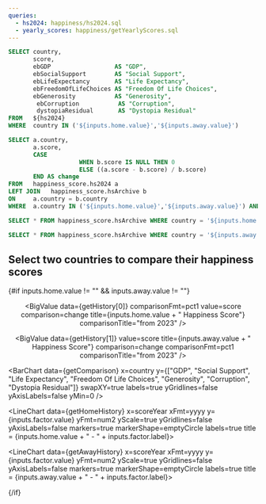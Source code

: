 ```yaml
---
queries:
  - hs2024: happiness/hs2024.sql
  - yearly_scores: happiness/getYearlyScores.sql
---
```


```sql getComparison
SELECT country,
       score,
       ebGDP                  AS "GDP",
       ebSocialSupport        AS "Social Support",
       ebLifeExpectancy       AS "Life Expectancy",
       ebFreedomOfLifeChoices AS "Freedom Of Life Choices",
       ebGenerosity           AS "Generosity",
        ebCorruption           AS "Corruption",
        dystopiaResidual       AS "Dystopia Residual"
FROM   ${hs2024}
WHERE  country IN ('${inputs.home.value}','${inputs.away.value}')
```

```sql getHistory
SELECT a.country,
       a.score,
       CASE
                    WHEN b.score IS NULL THEN 0
                    ELSE ((a.score - b.score) / b.score)
       END AS change
FROM   happiness_score.hs2024 a
LEFT JOIN   happiness_score.hsArchive b
ON     a.country = b.country
WHERE  a.country IN ('${inputs.home.value}','${inputs.away.value}') AND year(b.scoreyear)=2023
```

```sql getHomeHistory
SELECT * FROM happiness_score.hsArchive WHERE country = '${inputs.home.value}'
```

```sql getAwayHistory
SELECT * FROM happiness_score.hsArchive WHERE country = '${inputs.away.value}'
```

## Select two countries to compare their happiness scores

<center>
<Dropdown data={hs2024} name=home value=country order=country>
<DropdownOption valueLabel="Select A Country" value="" />
</Dropdown>
<Dropdown data={hs2024} name=away value=country order=country>
<DropdownOption valueLabel="Select A Country" value="" />
</Dropdown>
</center>

{#if inputs.home.value != "" && inputs.away.value != ""}

<center>

<BigValue
data={getHistory[0]}
comparisonFmt=pct1
value=score
comparison=change
title={inputs.home.value + " Happiness Score"}
comparisonTitle="from 2023"
/>

<BigValue
data={getHistory[1]}
value=score
title={inputs.away.value + " Happiness Score"}
comparison=change
comparisonFmt=pct1
comparisonTitle="from 2023"
/>

</center>

<BarChart
data={getComparison}
x=country
y={["GDP", "Social Support", "Life Expectancy", "Freedom Of Life Choices", "Generosity", "Corruption", "Dystopia Residual"]}
swapXY=true
labels=true
yGridlines=false
yAxisLabels=false
yMin=0
/>

<center>
<Dropdown name=factor>
<DropdownOption value="gdpPerCapita" valueLabel="GDP per capita"/>
<DropdownOption value="socialSupport" valueLabel="Social Support"/>
<DropdownOption value="healtyLifeExpectancyAtBirth" valueLabel="Life Expectancy"/>
<DropdownOption value="freedomToMakeLifeChoices" valueLabel="Freedom Of Life Choices"/>
<DropdownOption value="generosity" valueLabel="Generosity"/>
<DropdownOption value="perceptionsOfCurrotpion" valueLabel="Corruption"/>
</Dropdown>
</center>
<Grid cols=2>

<LineChart
data={getHomeHistory}
x=scoreYear
xFmt=yyyy
y={inputs.factor.value}
yFmt=num2
yScale=true
yGridlines=false
yAxisLabels=false
markers=true
markerShape=emptyCircle
labels=true
title = {inputs.home.value + " - " + inputs.factor.label}>
<ReferenceArea xMin='2020' xMax='2022' label="Covid-19" color=red/>
</LineChart>

<LineChart
data={getAwayHistory}
x=scoreYear
xFmt=yyyy
y={inputs.factor.value}
yFmt=num2
yScale=true
yGridlines=false
yAxisLabels=false
markers=true
markerShape=emptyCircle
labels=true
title = {inputs.away.value + " - " + inputs.factor.label}>
<ReferenceArea xMin='2020' xMax='2022' label="Covid-19" color=red/>
</LineChart>
</Grid>

{/if}
